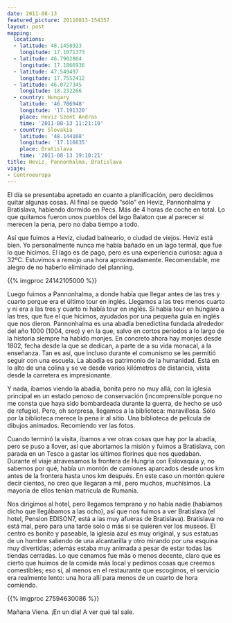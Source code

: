 ```yaml
---
date: 2011-08-13
featured_picture: 20110813-154357
layout: post
mapping:
  locations:
  - latitude: 48.1458923
    longitude: 17.1071373
  - latitude: 46.7902864
    longitude: 17.1866936
  - latitude: 47.549497
    longitude: 17.7552412
  - latitude: 46.0727345
    longitude: 18.232266
  - country: Hungary
    latitude: '46.786948'
    longitude: '17.191320'
    place: Heviz Szent Andras
    time: '2011-08-13 11:21:10'
  - country: Slovakia
    latitude: '48.144168'
    longitude: '17.116635'
    place: Bratislava
    time: '2011-08-13 19:10:21'
title: Heviz, Pannonhalma, Bratislava
viaje:
- Centroeuropa
---
```


El día se presentaba apretado en cuanto a planificación, pero decidimos quitar algunas cosas. Al final se quedó “sólo” en Heviz, Pannonhalma y Bratislava, habiendo dormido en Pecs. Más de 4 horas de coche en total. Lo que quitamos fueron unos pueblos del lago Balaton que al parecer sí merecen la pena, pero no daba tiempo a todo.

Así que fuimos a Heviz, ciudad balneario, o ciudad de viejos. Heviz está bien. Yo personalmente nunca me había bañado en un lago termal, que fue lo que hicimos. El lago es de pago, pero es una experiencia curiosa: agua a 32ºC. Estuvimos a remojo una hora aproximadamente. Recomendable, me alegro de no haberlo eliminado del planning.

{{% imgproc 24142105000 %}}

Luego fuimos a Pannonhalma, a donde había que llegar antes de las tres y cuarto porque era el último tour en inglés. Llegamos a las tres menos cuarto y ni era a las tres y cuarto ni había tour en inglés. Sí había tour en húngaro a las tres, que fue el que hicimos, ayudados por una pequeña guía en inglés que nos dieron. Pannonhalma es una abadía benedictina fundada alrededor del año 1000 (1004, creo) y en la que, salvo en cortos periodos a lo largo de la historia siempre ha habido monjes. En concreto ahora hay monjes desde 1802, fecha desde la que se dedican, a parte de a su vida monacal, a la enseñanza. Tan es así, que incluso durante el comunismo se les permitió seguir con una escuela. La abadía es patrimonio de la humanidad. Está en lo alto de una colina y se ve desde varios kilómetros de distancia, vista desde la carretera es impresionante.

Y nada, íbamos viendo la abadía, bonita pero no muy allá, con la iglesia principal en un estado penoso de conservación (incomprensible porque no me consta que haya sido bombardeada durante la guerra, de hecho se usó de refugio). Pero, oh sorpresa, llegamos a la biblioteca: maravillosa. Sólo por la biblioteca merece la pena ir al sitio. Una biblioteca de película de dibujos animados. Recomiendo ver las fotos.

Cuando terminó la visita, íbamos a ver otras cosas que hay por la abadía, pero se puso a llover, así que abortamos la misión y fuimos a Bratislava, con parada en un Tesco a gastar los últimos florines que nos quedaban. Durante el viaje atravesamos la frontera de Hungria con Eslovaquia y, no sabemos por qué, había un montón de camiones aparcados desde unos km antes de la frontera hasta unos km después. En este caso un montón quiere decir cientos, no creo que llegaran a mil, pero muchos, muchísimos. La mayoría de ellos tenían matrícula de Rumanía.

Nos dirigimos al hotel, pero llegamos temprano y no había nadie (habíamos dicho que llegábamos a las ocho), así que nos fuimos a ver Bratislava (el hotel, Pension EDISON7, está a las muy afueras de Bratislava). Bratislava no está mal, pero para una tarde solo o más si se quieren ver los museos. El centro es bonito y paseable, la iglesia azul es muy original, y sus estatuas de un hombre saliendo de una alcantarilla y otro mirando por una esquina muy divertidas; además estaba muy animada a pesar de estar todas las tiendas cerradas. Lo que cenamos fue más o menos decente, claro que es cierto que huimos de la comida más local y pedimos cosas que creemos comestibles; eso sí, al menos en el restaurante que escogimos, el servicio era realmente lento: una hora allí para menos de un cuarto de hora comiendo.

{{% imgproc 27594630086 %}}

Mañana Viena. ¡En un día! A ver qué tal sale.